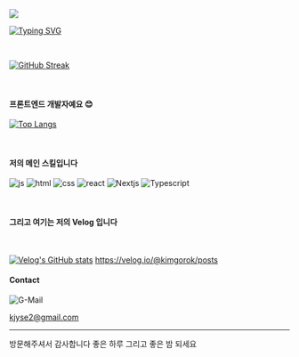<img src="https://capsule-render.vercel.app/api?type=waving&color=auto&height=200&section=header&text=Kimgorok's%20GitHub&fontSize=90" />

[![Typing SVG](https://readme-typing-svg.demolab.com?font=Fira+Code&weight=700&size=24&duration=7000&pause=1000&color=687EFF&center=true&vCenter=true&width=435&lines=%EB%B0%98%EA%B0%80%EC%9B%8C%EC%9A%94+%EA%B9%80%ED%98%84%EC%A4%91%EC%9E%85%EB%8B%88%EB%8B%A4+%E3%85%87%E3%85%85%E3%85%87)](https://git.io/typing-svg)

<br />

[![GitHub Streak](https://streak-stats.demolab.com?user=Kimgorok&theme=dark&locale=ko&fire=EB08BC)](https://git.io/streak-stats)

<br />

#### 프론트엔드 개발자예요 😊

[![Top Langs](https://github-readme-stats.vercel.app/api/top-langs/?username=kimgorok)](https://github.com/anuraghazra/github-readme-stats)

<br />

#### 저의 메인 스킬입니다
  
![js](https://img.shields.io/badge/JavaScript-F7DF1E?style=for-the-badge&logo=JavaScript&logoColor=white) ![html](https://img.shields.io/badge/HTML5-E34F26?style=for-the-badge&logo=html5&logoColor=white) ![css](https://img.shields.io/badge/CSS-239120?&style=for-the-badge&logo=css3&logoColor=white) ![react](https://img.shields.io/badge/React-20232A?style=for-the-badge&logo=react&logoColor=61DAFB)  ![Nextjs](https://img.shields.io/badge/Next.js-000?logo=nextdotjs&logoColor=fff&style=for-the-badge) ![Typescript](https://img.shields.io/badge/TypeScript-007ACC?style=for-the-badge&logo=typescript&logoColor=white)

<br />

#### 그리고 여기는 저의 Velog 입니다

<br />

[![Velog's GitHub stats](https://velog-readme-stats.vercel.app/api?name=kimgorok)]([벨로그링크](https://velog.io/@kimgorok/posts))
https://velog.io/@kimgorok/posts

#### Contact
![G-Mail](https://img.shields.io/badge/Gmail-D14836?style=for-the-badge&logo=gmail&logoColor=white) <p> kjyse2@gmail.com </p>

<hr />

방문해주셔서 감사합니다 좋은 하루 그리고 좋은 밤 되세요

